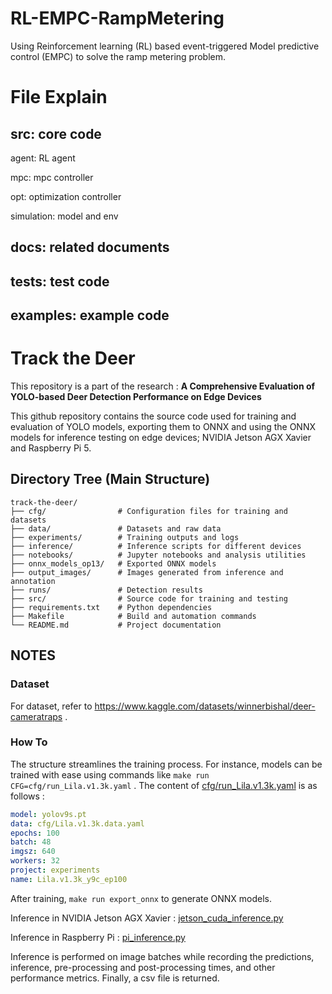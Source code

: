 # RL-EMPC-RampMetering

Using Reinforcement learning (RL) based event-triggered Model predictive control (EMPC) to solve the ramp metering problem.

# File Explain

## src: core code

agent: RL agent

mpc: mpc controller

opt: optimization controller

simulation: model and env

## docs: related documents

## tests: test code

## examples: example code


# Track the Deer 
This repository is a part of the research : 
**A Comprehensive Evaluation of YOLO-based Deer Detection Performance on Edge Devices**

This github repository contains the source code used for training and evaluation of YOLO models, exporting them to ONNX and using the ONNX models for inference testing on edge devices; NVIDIA Jetson AGX Xavier and Raspberry Pi 5.

## Directory Tree (Main Structure)

```
track-the-deer/
├── cfg/                # Configuration files for training and datasets
├── data/               # Datasets and raw data
├── experiments/        # Training outputs and logs
├── inference/          # Inference scripts for different devices
├── notebooks/          # Jupyter notebooks and analysis utilities
├── onnx_models_op13/   # Exported ONNX models
├── output_images/      # Images generated from inference and annotation
├── runs/               # Detection results
├── src/                # Source code for training and testing
├── requirements.txt    # Python dependencies
├── Makefile            # Build and automation commands
└── README.md           # Project documentation
```


## NOTES

### Dataset
For dataset, refer to https://www.kaggle.com/datasets/winnerbishal/deer-cameratraps .

### How To

The structure streamlines the training process. For instance, models can be trained with ease using commands like `make run CFG=cfg/run_Lila.v1.3k.yaml` . The content of [cfg/run_Lila.v1.3k.yaml](./cfg/run_Lila.v1.3k.yaml) is as follows :

```yaml
model: yolov9s.pt 
data: cfg/Lila.v1.3k.data.yaml
epochs: 100
batch: 48
imgsz: 640
workers: 32
project: experiments
name: Lila.v1.3k_y9c_ep100
```

After training, `make run export_onnx` to generate ONNX models.

Inference in NVIDIA Jetson AGX Xavier : [jetson_cuda_inference.py](./inference/jetson_cuda_inf.py)

Inference in Raspberry Pi : [pi_inference.py](./inference/pi_inference.py)

Inference is performed on image batches while recording the predictions, inference, pre-processing and post-processing times, and other performance metrics. Finally, a csv file is returned.




